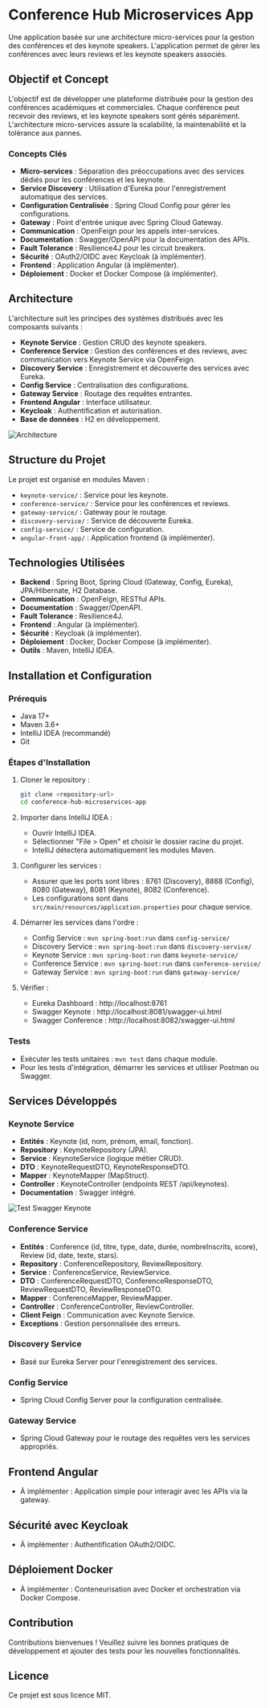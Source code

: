 # Conference Hub Microservices App

Une application basée sur une architecture micro-services pour la gestion des conférences et des keynote speakers. L'application permet de gérer les conférences avec leurs reviews et les keynote speakers associés.

## Objectif et Concept

L'objectif est de développer une plateforme distribuée pour la gestion des conférences académiques et commerciales. Chaque conférence peut recevoir des reviews, et les keynote speakers sont gérés séparément. L'architecture micro-services assure la scalabilité, la maintenabilité et la tolérance aux pannes.

### Concepts Clés
- **Micro-services** : Séparation des préoccupations avec des services dédiés pour les conférences et les keynote.
- **Service Discovery** : Utilisation d'Eureka pour l'enregistrement automatique des services.
- **Configuration Centralisée** : Spring Cloud Config pour gérer les configurations.
- **Gateway** : Point d'entrée unique avec Spring Cloud Gateway.
- **Communication** : OpenFeign pour les appels inter-services.
- **Documentation** : Swagger/OpenAPI pour la documentation des APIs.
- **Fault Tolerance** : Resilience4J pour les circuit breakers.
- **Sécurité** : OAuth2/OIDC avec Keycloak (à implémenter).
- **Frontend** : Application Angular (à implémenter).
- **Déploiement** : Docker et Docker Compose (à implémenter).

## Architecture

L'architecture suit les principes des systèmes distribués avec les composants suivants :

- **Keynote Service** : Gestion CRUD des keynote speakers.
- **Conference Service** : Gestion des conférences et des reviews, avec communication vers Keynote Service via OpenFeign.
- **Discovery Service** : Enregistrement et découverte des services avec Eureka.
- **Config Service** : Centralisation des configurations.
- **Gateway Service** : Routage des requêtes entrantes.
- **Frontend Angular** : Interface utilisateur.
- **Keycloak** : Authentification et autorisation.
- **Base de données** : H2 en développement.

![Architecture](captures/1-Architecture.png)

## Structure du Projet

Le projet est organisé en modules Maven :
- `keynote-service/` : Service pour les keynote.
- `conference-service/` : Service pour les conférences et reviews.
- `gateway-service/` : Gateway pour le routage.
- `discovery-service/` : Service de découverte Eureka.
- `config-service/` : Service de configuration.
- `angular-front-app/` : Application frontend (à implémenter).

## Technologies Utilisées

- **Backend** : Spring Boot, Spring Cloud (Gateway, Config, Eureka), JPA/Hibernate, H2 Database.
- **Communication** : OpenFeign, RESTful APIs.
- **Documentation** : Swagger/OpenAPI.
- **Fault Tolerance** : Resilience4J.
- **Frontend** : Angular (à implémenter).
- **Sécurité** : Keycloak (à implémenter).
- **Déploiement** : Docker, Docker Compose (à implémenter).
- **Outils** : Maven, IntelliJ IDEA.

## Installation et Configuration

### Prérequis
- Java 17+
- Maven 3.6+
- IntelliJ IDEA (recommandé)
- Git

### Étapes d'Installation
1. Cloner le repository :
   ```bash
   git clone <repository-url>
   cd conference-hub-microservices-app
   ```

2. Importer dans IntelliJ IDEA :
   - Ouvrir IntelliJ IDEA.
   - Sélectionner "File > Open" et choisir le dossier racine du projet.
   - IntelliJ détectera automatiquement les modules Maven.

3. Configurer les services :
   - Assurer que les ports sont libres : 8761 (Discovery), 8888 (Config), 8080 (Gateway), 8081 (Keynote), 8082 (Conference).
   - Les configurations sont dans `src/main/resources/application.properties` pour chaque service.

4. Démarrer les services dans l'ordre :
   - Config Service : `mvn spring-boot:run` dans `config-service/`
   - Discovery Service : `mvn spring-boot:run` dans `discovery-service/`
   - Keynote Service : `mvn spring-boot:run` dans `keynote-service/`
   - Conference Service : `mvn spring-boot:run` dans `conference-service/`
   - Gateway Service : `mvn spring-boot:run` dans `gateway-service/`

5. Vérifier :
   - Eureka Dashboard : http://localhost:8761
   - Swagger Keynote : http://localhost:8081/swagger-ui.html
   - Swagger Conference : http://localhost:8082/swagger-ui.html

### Tests
- Exécuter les tests unitaires : `mvn test` dans chaque module.
- Pour les tests d'intégration, démarrer les services et utiliser Postman ou Swagger.

## Services Développés

### Keynote Service
- **Entités** : Keynote (id, nom, prénom, email, fonction).
- **Repository** : KeynoteRepository (JPA).
- **Service** : KeynoteService (logique métier CRUD).
- **DTO** : KeynoteRequestDTO, KeynoteResponseDTO.
- **Mapper** : KeynoteMapper (MapStruct).
- **Controller** : KeynoteController (endpoints REST /api/keynotes).
- **Documentation** : Swagger intégré.

![Test Swagger Keynote](captures/4-TestSwaggerKeynote.png)

### Conference Service
- **Entités** : Conference (id, titre, type, date, durée, nombreInscrits, score), Review (id, date, texte, stars).
- **Repository** : ConferenceRepository, ReviewRepository.
- **Service** : ConferenceService, ReviewService.
- **DTO** : ConferenceRequestDTO, ConferenceResponseDTO, ReviewRequestDTO, ReviewResponseDTO.
- **Mapper** : ConferenceMapper, ReviewMapper.
- **Controller** : ConferenceController, ReviewController.
- **Client Feign** : Communication avec Keynote Service.
- **Exceptions** : Gestion personnalisée des erreurs.

### Discovery Service
- Basé sur Eureka Server pour l'enregistrement des services.

### Config Service
- Spring Cloud Config Server pour la configuration centralisée.

### Gateway Service
- Spring Cloud Gateway pour le routage des requêtes vers les services appropriés.

## Frontend Angular
- À implémenter : Application simple pour interagir avec les APIs via la gateway.

## Sécurité avec Keycloak
- À implémenter : Authentification OAuth2/OIDC.

## Déploiement Docker
- À implémenter : Conteneurisation avec Docker et orchestration via Docker Compose.

## Contribution
Contributions bienvenues ! Veuillez suivre les bonnes pratiques de développement et ajouter des tests pour les nouvelles fonctionnalités.

## Licence
Ce projet est sous licence MIT.